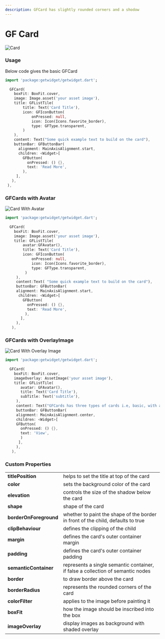 ```yaml
---
description: GFCard has slightly rounded corners and a shodow
---
```


# GF Card

![Card](https://ik.imagekit.io/ionicfirebaseapp/docs/tr:dpr-auto,tr:w-auto/Cards_-_with_avatar_2x_TP2qeapUr.png)



### Usage

Below code gives the basic GFCard

```dart
import 'package:getwidget/getwidget.dart';
  
  GFCard(
    boxFit: BoxFit.cover,
    image: Image.asset('your asset image'),
    title: GFListTile(
        title: Text('Card Title'),
        icon: GFIconButton(
            onPressed: null,
            icon: Icon(Icons.favorite_border),
            type: GFType.transparent,
        )
    ),
    content: Text("Some quick example text to build on the card"),
    buttonBar: GFButtonBar(
      alignment: MainAxisAlignment.start,
      children: <Widget>[
        GFButton(
          onPressed: () {},
          text: 'Read More',
        ),
     ],
   ),
 ),
```

### GFCards with Avatar

![Card With Avatar](.gitbook/assets/cards-with-avatars-2x.png)

```dart
import 'package:getwidget/getwidget.dart';
  
  GFCard(
    boxFit: BoxFit.cover,
    image: Image.asset('your asset image'),
    title: GFListTile(
        avatar:GFAvatar(),
        title: Text('Card Title'),
        icon: GFIconButton(
            onPressed: null,
            icon: Icon(Icons.favorite_border),
            type: GFType.transparent,
         )
     ),
     content:Text( "Some quick example text to build on the card"),
     buttonBar: GFButtonBar(
     alignment: MainAxisAlignment.start,
      children: <Widget>[
        GFButton(
          onPressed: () {},
          text: 'Read More',
         ),
       ],
     ),
   ),
```

### GFCards with OverlayImage

![Card With Overlay Image](.gitbook/assets/cards-with-image-overlays-2x.png)

```dart
import 'package:getwidget/getwidget.dart';
  
  GFCard(
    boxFit: BoxFit.cover,
    imageOverlay: AssetImage('your asset image'),
    title: GFListTile(
       avatar: GFAvatar(),
       title: Text('Card Title'),
       subTitle: Text('subtitle'),
     ),
     content: Text("GFCards has three types of cards i.e, basic, with avataras and with overlay image")
     buttonBar: GFButtonBar(
     alignment: MainAxisAlignment.center,
     children: <Widget>[
     GFButton(
       onPressed: () {},
       text: 'View',
       )
      ],
     ),
   ),
```

### Custom Properties

|  |  |
| :--- | :--- |
| **titlePosition** | helps to set the title at  top of the card |
| **color** | sets the background color of the card |
| **elevation** | controls the size of the shadow below the card |
| **shape** | shape of the card |
| **borderOnForeground** | whether to paint the shape of the border in front of the child, defaults to true |
| **clipBehaviour** | defines the clipping of the child |
| **margin** | defines the card's outer container margin |
| **padding** | defines the card's outer container padding |
| **semanticContainer** | represents a single semantic container, if false a collection of semantic nodes |
| **border** | to draw border above the card |
| **borderRadius** | represents the rounded corners of the card |
| **colorFilter** | applies to the image before painting it |
| **boxFit** | how the image should be inscribed into the box |
| **imageOverlay** | display images as background with shaded overlay |

